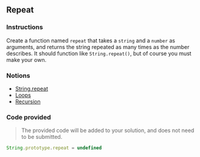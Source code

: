 ## Repeat

### Instructions

Create a function named `repeat` that takes a `string` and a `number` as arguments, and returns the string repeated as many times as the number describes. It should function like `String.repeat()`, but of course you must make your own.

### Notions
- [String.repeat](https://developer.mozilla.org/en-US/docs/Web/JavaScript/Reference/Global_Objects/String/repeat)
- [Loops](https://nan-academy.github.io/js-training/examples/loops.js)
- [Recursion](https://nan-academy.github.io/js-training/examples/recursion.js)

### Code provided

> The provided code will be added to your solution, and does not need to be submitted.

```js
String.prototype.repeat = undefined
```
